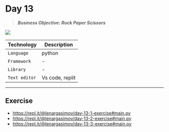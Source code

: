 # Day 13

> **_Business Objective: Rock Paper Scissors_**

<img src="notes/rock_paper_scissors.gif" >

| Technology    | Description     |
| ------------- | --------------- |
| `Language`    | python          |
| `Framework`   | -               |
| `Library`     | -               |
| `Text editor` | Vs code, replit |

---

## Exercise

- https://repl.it/@lenargasimov/day-13-1-exercise#main.py
- https://repl.it/@lenargasimov/day-13-2-exercise#main.py
- https://repl.it/@lenargasimov/day-13-3-exercise#main.py
